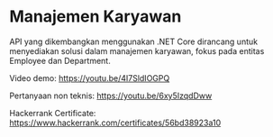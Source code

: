 # Manajemen Karyawan
API yang dikembangkan menggunakan .NET Core dirancang untuk menyediakan solusi dalam manajemen karyawan, fokus pada entitas Employee dan Department. 

Video demo: https://youtu.be/4I7SldIOGPQ

Pertanyaan non teknis: https://youtu.be/6xy5IzqdDww

Hackerrank Certificate: https://www.hackerrank.com/certificates/56bd38923a10


